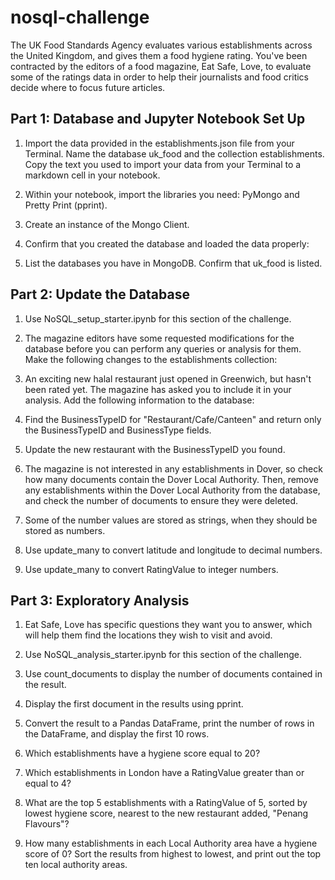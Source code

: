 # nosql-challenge

The UK Food Standards Agency evaluates various establishments across the United Kingdom, and gives them a food hygiene rating. You've been contracted by the editors of a food magazine, Eat Safe, Love, to evaluate some of the ratings data in order to help their journalists and food critics decide where to focus future articles.

## Part 1: Database and Jupyter Notebook Set Up

  1. Import the data provided in the establishments.json file from your Terminal. Name the database uk_food and the collection establishments. Copy the text you used to import your data from your Terminal to a markdown cell in your notebook.

2. Within your notebook, import the libraries you need: PyMongo and Pretty Print (pprint).

3. Create an instance of the Mongo Client.

4. Confirm that you created the database and loaded the data properly:

5. List the databases you have in MongoDB. Confirm that uk_food is listed.


## Part 2: Update the Database
1. Use NoSQL_setup_starter.ipynb for this section of the challenge.

2. The magazine editors have some requested modifications for the database before you can perform any queries or analysis for them. Make the following changes to the establishments collection:

3. An exciting new halal restaurant just opened in Greenwich, but hasn't been rated yet. The magazine has asked you to include it in your analysis. Add the following information to the database:

4. Find the BusinessTypeID for "Restaurant/Cafe/Canteen" and return only the BusinessTypeID and BusinessType fields.

5. Update the new restaurant with the BusinessTypeID you found.

 6. The magazine is not interested in any establishments in Dover, so check how many documents contain the Dover Local Authority. Then, remove any establishments within the Dover Local Authority from the database, and check the number of documents to ensure they were deleted.

7. Some of the number values are stored as strings, when they should be stored as numbers.

8. Use update_many to convert latitude and longitude to decimal numbers.

9. Use update_many to convert RatingValue to integer numbers.

## Part 3: Exploratory Analysis

1. Eat Safe, Love has specific questions they want you to answer, which will help them find the locations they wish to visit and avoid.

2. Use NoSQL_analysis_starter.ipynb for this section of the challenge.



3. Use count_documents to display the number of documents contained in the result.

4. Display the first document in the results using pprint.

5. Convert the result to a Pandas DataFrame, print the number of rows in the DataFrame, and display the first 10 rows.

6. Which establishments have a hygiene score equal to 20?

7. Which establishments in London have a RatingValue greater than or equal to 4?

8. What are the top 5 establishments with a RatingValue of 5, sorted by lowest hygiene score, nearest to the new restaurant added, "Penang Flavours"?

9. How many establishments in each Local Authority area have a hygiene score of 0? Sort the results from highest to lowest, and print out the top ten local authority areas.

